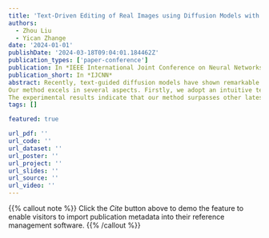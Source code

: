 ```yaml
---
title: 'Text-Driven Editing of Real Images using Diffusion Models with Error Corrector'
authors:
  - Zhou Liu
  - Yican Zhange
date: '2024-01-01'
publishDate: '2024-03-18T09:04:01.184462Z'
publication_types: ['paper-conference']
publication: In *IEEE International Joint Conference on Neural Networks*
publication_short: In *IJCNN*
abstract: Recently, text-guided diffusion models have shown remarkable effectiveness in image editing. However, there is still substantial room for improvement in editing real images outside the model's domain. Firstly, addressing OOD (out-of-domain) issues typically requires an extended training process to achieve knowledge embedding. Secondly, achieving high-fidelity edits in localized areas of real images while maintaining background consistency poses a considerable challenge. Therefore, we propose an innovative text-driven framework for real image editing that requires no masking or fine-tuning.
Our method excels in several aspects. Firstly, we adopt an intuitive text-driven editing method without the need for additional information. Secondly, by freezing the diffusion model and training only an error corrector, we address the issue of cumulative error during the inversion process, preserving the rich prior knowledge of the diffusion model and avoiding catastrophic forgetting. Lastly, we introduce a single-step linear optimization algorithm to reduce the training cost in the early stages of editing.
The experimental results indicate that our method surpasses other latest approaches on multiple metrics, and qualitative comparisons demonstrate outstanding fidelity and controllability in our editing results. This provides an efficient and powerful solution for text-driven real-image editing. You can find our code here.
tags: []

featured: true

url_pdf: ''
url_code: ''
url_dataset: ''
url_poster: ''
url_project: ''
url_slides: ''
url_source: ''
url_video: ''
---
```

{{% callout note %}}
Click the _Cite_ button above to demo the feature to enable visitors to import publication metadata into their reference management software.
{{% /callout %}}

<!-- {{% callout note %}}
Create your slides in Markdown - click the _Slides_ button to check out the example.
{{% /callout %}}

Add the publication's **full text** or **supplementary notes** here. You can use rich formatting such as including [code, math, and images](https://docs.hugoblox.com/content/writing-markdown-latex/). -->